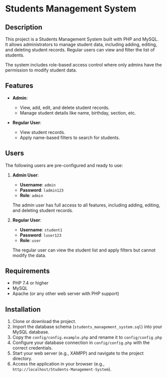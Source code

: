 # Students Management System

## Description

This project is a Students Management System built with PHP and MySQL. It allows administrators to manage student data, including adding, editing, and deleting student records. Regular users can view and filter the list of students. 

The system includes role-based access control where only admins have the permission to modify student data.

## Features

- **Admin**:
  - View, add, edit, and delete student records.
  - Manage student details like name, birthday, section, etc.
  
- **Regular User**:
  - View student records.
  - Apply name-based filters to search for students.

## Users

The following users are pre-configured and ready to use:

1. **Admin User**:
   - **Username**: `admin`
   - **Password**: `ladmin123`
   - **Role**: `admin`
   
   The admin user has full access to all features, including adding, editing, and deleting student records.

2. **Regular User**:
   - **Username**: `student1`
   - **Password**: `luser123`
   - **Role**: `user`
   
   The regular user can view the student list and apply filters but cannot modify the data.

## Requirements

- PHP 7.4 or higher
- MySQL
- Apache (or any other web server with PHP support)

## Installation

1. Clone or download the project.
2. Import the database schema (`students_management_system.sql`) into your MySQL database.
3. Copy the `config/config.example.php` and rename it to `config/config.php`
4. Configure your database connection in `config/config.php` with the correct credentials.
5. Start your web server (e.g., XAMPP) and navigate to the project directory.
6. Access the application in your browser (e.g., `http://localhost/Students-Management-System`).